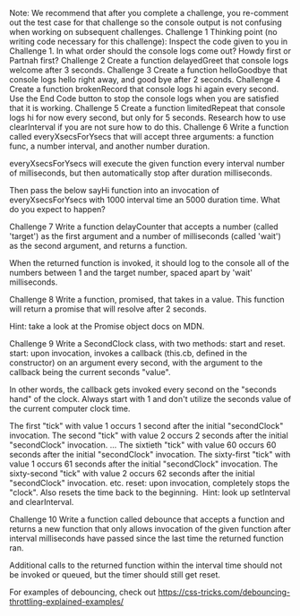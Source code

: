 Note: We recommend that after you complete a challenge, you re-comment out the test case for that challenge so the console output is not confusing when working on subsequent challenges.
Challenge 1
Thinking point (no writing code necessary for this challenge): Inspect the code given to you in Challenge 1. In what order should the console logs come out? Howdy first or Partnah first?
Challenge 2
Create a function delayedGreet that console logs welcome after 3 seconds.
Challenge 3
Create a function helloGoodbye that console logs hello right away, and good bye after 2 seconds.
Challenge 4
Create a function brokenRecord that console logs hi again every second. Use the End Code button to stop the console logs when you are satisfied that it is working.
Challenge 5
Create a function limitedRepeat that console logs hi for now every second, but only for 5 seconds. Research how to use clearInterval if you are not sure how to do this.
Challenge 6
Write a function called everyXsecsForYsecs that will accept three arguments: a function func, a number interval, and another number duration.

everyXsecsForYsecs will execute the given function every interval number of milliseconds, but then automatically stop after duration milliseconds.

Then pass the below sayHi function into an invocation of everyXsecsForYsecs with 1000 interval time an 5000 duration time.
What do you expect to happen?

Challenge 7
Write a function delayCounter that accepts a number (called 'target') as the first argument and a number of milliseconds (called 'wait') as the second argument, and returns a function.

When the returned function is invoked, it should log to the console all of the numbers between 1 and the target number, spaced apart by 'wait' milliseconds.

Challenge 8
Write a function, promised, that takes in a value. This function will return a promise that will resolve after 2 seconds.

Hint: take a look at the Promise object docs on MDN.

Challenge 9
Write a SecondClock class, with two methods: start and reset.​
start: upon invocation, invokes a callback (this.cb, defined in the constructor) on an argument every second, with the argument to the callback being the current seconds "value".

In other words, the callback gets invoked every second on the "seconds hand" of the clock. Always start with 1 and don't utilize the seconds value of the current computer clock time.

The first "tick" with value 1 occurs 1 second after the initial "secondClock" invocation.
The second "tick" with value 2 occurs 2 seconds after the initial "secondClock" invocation.
...
The sixtieth "tick" with value 60 occurs 60 seconds after the initial "secondClock" invocation.
The sixty-first "tick" with value 1 occurs 61 seconds after the initial "secondClock" invocation.
The sixty-second "tick" with value 2 occurs 62 seconds after the initial "secondClock" invocation.
etc.
reset: upon invocation, completely stops the "clock".
Also resets the time back to the beginning.
​
Hint: look up setInterval and clearInterval.

Challenge 10
Write a function called debounce that accepts a function and returns a new function that only allows invocation of the given function after interval milliseconds have passed since the last time the returned function ran.

Additional calls to the returned function within the interval time should not be invoked or queued, but the timer should still get reset.

For examples of debouncing, check out https://css-tricks.com/debouncing-throttling-explained-examples/
